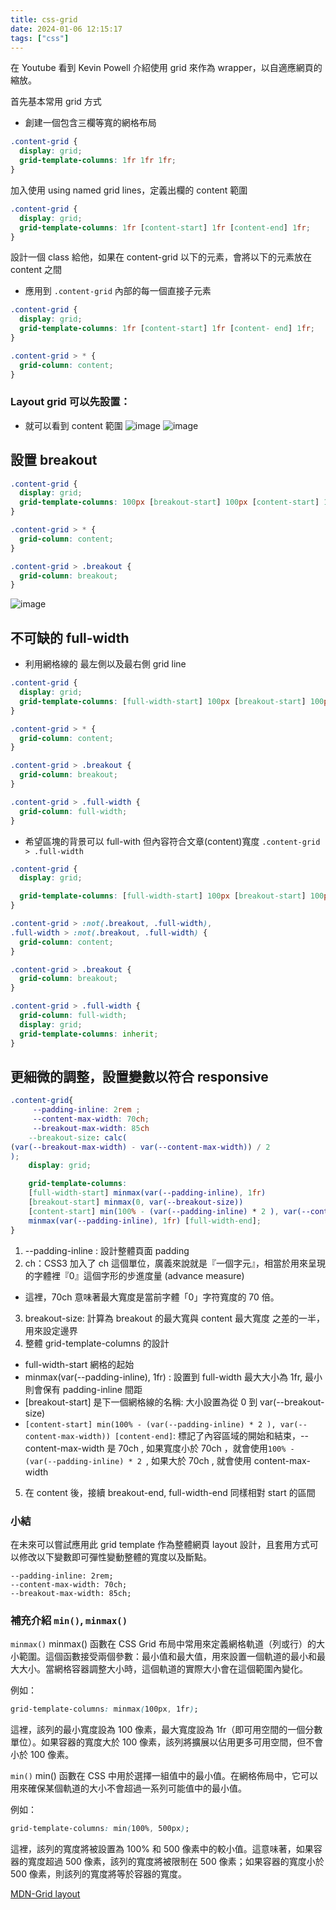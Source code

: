 ```yaml
---
title: css-grid
date: 2024-01-06 12:15:17
tags: ["css"]
---
```


在 Youtube 看到 Kevin Powell 介紹使用 grid 來作為 wrapper，以自適應網頁的縮放。

首先基本常用 grid 方式

- 創建一個包含三欄等寬的網格布局

```css
.content-grid {
  display: grid;
  grid-template-columns: 1fr 1fr 1fr;
}
```

加入使用 using named grid lines，定義出欄的 content 範圍

```css
.content-grid {
  display: grid;
  grid-template-columns: 1fr [content-start] 1fr [content-end] 1fr;
}
```

設計一個 class 給他，如果在 content-grid 以下的元素，會將以下的元素放在 content 之間

- 應用到 `.content-grid` 內部的每一個直接子元素

```css
.content-grid {
  display: grid;
  grid-template-columns: 1fr [content-start] 1fr [content- end] 1fr;
}

.content-grid > * {
  grid-column: content;
}
```

### Layout grid 可以先設置：

- 就可以看到 content 範圍
  ![image](https://hackmd.io/_uploads/HyCjULL_p.png)
  ![image](https://hackmd.io/_uploads/HkJWv8UO6.png)

## 設置 breakout

```css
.content-grid {
  display: grid;
  grid-template-columns: 100px [breakout-start] 100px [content-start] 1fr [content-end] 100px [breakout-end] 100px;
}

.content-grid > * {
  grid-column: content;
}

.content-grid > .breakout {
  grid-column: breakout;
}
```

![image](https://hackmd.io/_uploads/HycvDLIO6.png)

## 不可缺的 full-width

- 利用網格線的 最左側以及最右側 grid line

```css
.content-grid {
  display: grid;
  grid-template-columns: [full-width-start] 100px [breakout-start] 100px [content-start] 1fr [content-end] 100px [breakout-end] 100px [full-width-end];
}

.content-grid > * {
  grid-column: content;
}

.content-grid > .breakout {
  grid-column: breakout;
}

.content-grid > .full-width {
  grid-column: full-width;
}
```

- 希望區塊的背景可以 full-with 但內容符合文章(content)寬度
  `.content-grid > .full-width`

```css
.content-grid {
  display: grid;

  grid-template-columns: [full-width-start] 100px [breakout-start] 100px [content-start] 1fr [content-end] 100px [breakout-end] 100px [full-width-end];
}

.content-grid > :not(.breakout, .full-width),
.full-width > :not(.breakout, .full-width) {
  grid-column: content;
}

.content-grid > .breakout {
  grid-column: breakout;
}

.content-grid > .full-width {
  grid-column: full-width;
  display: grid;
  grid-template-columns: inherit;
}
```

## 更細微的調整，設置變數以符合 responsive

```css
.content-grid{
	 --padding-inline: 2rem ;
	 --content-max-width: 70ch;
	 --breakout-max-width: 85ch
	--breakout-size: calc(
(var(--breakout-max-width) - var(--content-max-width)) / 2
);
	display: grid;

	grid-template-columns:
	[full-width-start] minmax(var(--padding-inline), 1fr)
	[breakout-start] minmax(0, var(--breakout-size))
	[content-start] min(100% - (var(--padding-inline) * 2 ), var(--content-max-width)) [content-end] minmax(0, var(--breakout-size)) [breakout-end]
	minmax(var(--padding-inline), 1fr) [full-width-end];
}
```

<!-- more -->

1. --padding-inline : 設計整體頁面 padding
2. ch：CSS3 加入了 ch 這個單位，廣義來說就是『一個字元』，相當於用來呈現的字體裡『0』這個字形的步進度量 (advance measure)

- 這裡，70ch 意味著最大寬度是當前字體「0」字符寬度的 70 倍。

3. breakout-size: 計算為 breakout 的最大寬與 content 最大寬度 之差的一半，用來設定邊界
4. 整體 grid-template-columns 的設計

- full-width-start 網格的起始
- minmax(var(--padding-inline), 1fr) : 設置到 full-width 最大大小為 1fr, 最小則會保有 padding-inline 間距
- [breakout-start] 是下一個網格線的名稱: 大小設置為從 0 到 var(--breakout-size)
- `[content-start] min(100% - (var(--padding-inline) * 2 ), var(--content-max-width)) [content-end]`: 標記了內容區域的開始和結束，--content-max-width 是 70ch , 如果寬度小於 70ch ，就會使用`100% - (var(--padding-inline) * 2 `, 如果大於 70ch , 就會使用 content-max-width

5. 在 content 後，接續 breakout-end, full-width-end 同樣相對 start 的區間

### 小結

在未來可以嘗試應用此 grid template 作為整體網頁 layout 設計，且套用方式可以修改以下變數即可彈性變動整體的寬度以及斷點。

```
--padding-inline: 2rem;
--content-max-width: 70ch;
--breakout-max-width: 85ch;
```

### 補充介紹 `min()`, `minmax()`

`minmax()`
minmax() 函數在 CSS Grid 布局中常用來定義網格軌道（列或行）的大小範圍。這個函數接受兩個參數：最小值和最大值，用來設置一個軌道的最小和最大大小。當網格容器調整大小時，這個軌道的實際大小會在這個範圍內變化。

例如：

```css
grid-template-columns: minmax(100px, 1fr);
```

這裡，該列的最小寬度設為 100 像素，最大寬度設為 1fr（即可用空間的一個分數單位）。如果容器的寬度大於 100 像素，該列將擴展以佔用更多可用空間，但不會小於 100 像素。

`min()`
min() 函數在 CSS 中用於選擇一組值中的最小值。在網格佈局中，它可以用來確保某個軌道的大小不會超過一系列可能值中的最小值。

例如：

```css
grid-template-columns: min(100%, 500px);
```

這裡，該列的寬度將被設置為 100% 和 500 像素中的較小值。這意味著，如果容器的寬度超過 500 像素，該列的寬度將被限制在 500 像素；如果容器的寬度小於 500 像素，則該列的寬度將等於容器的寬度。

[MDN-Grid layout](https://developer.mozilla.org/en-US/docs/Web/CSS/CSS_grid_layout/Grid_layout_using_named_grid_lines)
